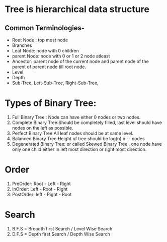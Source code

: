 # Tree is hierarchical data structure
## Common Terminologies-
* Root Node :  top most node
* Branches
* Leaf Node: node with 0 children
* parent Node: node with 0 or 1 or 2 node atleast
* Ancestor: parent node of the current node and parent node of the parent of parent node till root node.
* Level
* Depth
* Sub-Tree, Left-Sub-Tree, Right-Sub-Tree,

# Types of Binary Tree:
1. Full Binary Tree : Node can have either 0 nodes or two nodes.
2. Complete Binary Tree:Should be completely filled, last level should have nodes on the left as possible.
3. Perfect Binary Tree:All leaf nodes should be at same level.
4. Balanced Binary Tree:Height of tree should be log(n) n -- nodes 
5. Degenerated Binary Tree: or called Skewed Binary Tree , one node have only one child either in left most direction or right most direction.



# Order
1. PreOrder: Root - Left -  Right
2. InOrder: Left - Root - Right
3. PostOrder: left - Right - Root
   
# Search 
1. B.F.S = Breadth first Search / Level Wise Search
2. D.F.S = Depth first Search / Depth Wise Search